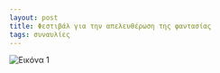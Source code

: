 ```yaml
---
layout: post
title: Φεστιβάλ για την απελευθέρωση της φαντασίας
tags: συναυλίες
---
```


![Εικόνα 1](https://chief.github.io/public/images/lives/31-08-2012.jpg)
